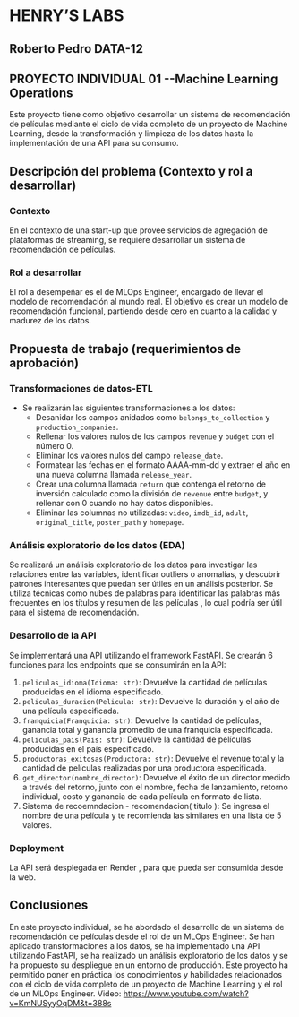 # HENRY’S LABS
## Roberto Pedro DATA-12

## PROYECTO INDIVIDUAL 01 --Machine Learning Operations

Este proyecto tiene como objetivo desarrollar un sistema de recomendación de películas mediante el ciclo de vida completo de un proyecto de Machine Learning, desde la transformación y limpieza de los datos hasta la implementación de una API para su consumo.

## Descripción del problema (Contexto y rol a desarrollar)
### Contexto
En el contexto de una start-up que provee servicios de agregación de plataformas de streaming, se requiere desarrollar un sistema de recomendación de películas.

### Rol a desarrollar
El rol a desempeñar es el de MLOps Engineer, encargado de llevar el modelo de recomendación al mundo real. El objetivo es crear un modelo de recomendación funcional, partiendo desde cero en cuanto a la calidad y madurez de los datos.

## Propuesta de trabajo (requerimientos de aprobación)
### Transformaciones de datos-ETL
- Se realizarán las siguientes transformaciones a los datos:
  - Desanidar los campos anidados como `belongs_to_collection` y `production_companies`.
  - Rellenar los valores nulos de los campos `revenue` y `budget` con el número 0.
  - Eliminar los valores nulos del campo `release_date`.
  - Formatear las fechas en el formato AAAA-mm-dd y extraer el año en una nueva columna llamada `release_year`.
  - Crear una columna llamada `return` que contenga el retorno de inversión calculado como la división de `revenue` entre `budget`, y rellenar con 0 cuando no hay datos disponibles.
  - Eliminar las columnas no utilizadas: `video`, `imdb_id`, `adult`, `original_title`, `poster_path` y `homepage`.
 
### Análisis exploratorio de los datos (EDA)
Se realizará un análisis exploratorio de los datos para investigar las relaciones entre las variables, identificar outliers o anomalías, y descubrir patrones interesantes que puedan ser útiles en un análisis posterior. Se utiliza técnicas como nubes de palabras para identificar las palabras más frecuentes en los títulos y resumen de las películas , lo cual podría ser útil para el sistema de recomendación.

### Desarrollo de la API
Se implementará una API utilizando el framework FastAPI. Se crearán 6 funciones para los endpoints que se consumirán en la API:

1. `peliculas_idioma(Idioma: str)`: Devuelve la cantidad de películas producidas en el idioma especificado.
2. `peliculas_duracion(Pelicula: str)`: Devuelve la duración y el año de una película especificada.
3. `franquicia(Franquicia: str)`: Devuelve la cantidad de películas, ganancia total y ganancia promedio de una franquicia especificada.
4. `peliculas_pais(Pais: str)`: Devuelve la cantidad de películas producidas en el país especificado.
5. `productoras_exitosas(Productora: str)`: Devuelve el revenue total y la cantidad de películas realizadas por una productora especificada.
6. `get_director(nombre_director)`: Devuelve el éxito de un director medido a través del retorno, junto con el nombre, fecha de lanzamiento, retorno individual, costo y ganancia de cada película en formato de lista.
7. Sistema de recoemndacion - recomendacion( titulo ): Se ingresa el nombre de una película y te recomienda las similares en una lista de 5 valores.

### Deployment
La API será desplegada en Render , para que pueda ser consumida desde la web.



## Conclusiones
En este proyecto individual, se ha abordado el desarrollo de un sistema de recomendación de películas desde el rol de un MLOps Engineer. Se han aplicado transformaciones a los datos, se ha implementado una API utilizando FastAPI, se ha realizado un análisis exploratorio de los datos y se ha propuesto su despliegue en un entorno de producción. Este proyecto ha permitido poner en práctica los conocimientos y habilidades relacionados con el ciclo de vida completo de un proyecto de Machine Learning y el rol de un MLOps Engineer.
Video: https://www.youtube.com/watch?v=KmNUSyyOqDM&t=388s
